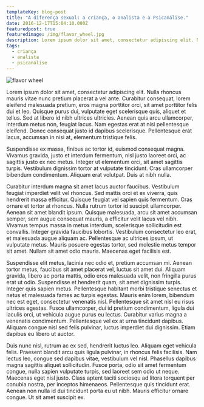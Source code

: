 ```yaml
---
templateKey: blog-post
title: "A diferença sexual: a criança, o analista e a Psicanálise."
date: 2016-12-17T15:04:10.000Z
featuredpost: true
featuredimage: /img/flavor_wheel.jpg
description: Lorem ipsum dolor sit amet, consectetur adipiscing elit. Nulla rhoncus mauris vitae nunc pretium placerat a vel ante. Curabitur consequat, lorem eleifend malesuada pretium, eros magna porttitor orci, sit amet porttitor felis dui et leo. Quisque purus dui, vulputate eget scelerisque quis, aliquet et tellus. Sed at libero id nibh ultrices ultricies. Aenean quis arcu ullamcorper, interdum metus non, feugiat lacus. Nam egestas erat at nisi pellentesque eleifend. Donec consequat justo id dapibus scelerisque. Pellentesque erat lacus, accumsan in nisi at, elementum tristique felis.
tags:
  - criança
  - analista
  - psicanálise
---
```


![flavor wheel](/img/flavor_wheel.jpg)

Lorem ipsum dolor sit amet, consectetur adipiscing elit. Nulla rhoncus mauris vitae nunc pretium placerat a vel ante. Curabitur consequat, lorem eleifend malesuada pretium, eros magna porttitor orci, sit amet porttitor felis dui et leo. Quisque purus dui, vulputate eget scelerisque quis, aliquet et tellus. Sed at libero id nibh ultrices ultricies. Aenean quis arcu ullamcorper, interdum metus non, feugiat lacus. Nam egestas erat at nisi pellentesque eleifend. Donec consequat justo id dapibus scelerisque. Pellentesque erat lacus, accumsan in nisi at, elementum tristique felis.

Suspendisse ex massa, finibus ac tortor id, euismod consequat magna. Vivamus gravida, justo et interdum fermentum, nisl justo laoreet orci, ac sagittis justo ex nec metus. Integer ut elementum orci, sit amet sagittis turpis. Vestibulum dignissim tortor at vulputate tincidunt. Cras ullamcorper bibendum condimentum. Aliquam erat volutpat. Duis at nibh nulla.

Curabitur interdum magna sit amet lacus auctor faucibus. Vestibulum feugiat imperdiet velit vel rhoncus. Sed mattis orci et ex viverra, quis hendrerit massa efficitur. Quisque feugiat vel sapien quis fermentum. Cras ornare et tortor at rhoncus. Nulla rutrum tortor id suscipit ullamcorper. Aenean sit amet blandit ipsum. Quisque malesuada, arcu sit amet accumsan semper, sem augue consequat mauris, a efficitur velit lacus vel nibh. Vivamus tempus massa in metus interdum, scelerisque sollicitudin est convallis. Integer gravida faucibus lobortis. Vestibulum consectetur leo erat, et malesuada augue aliquam ac. Pellentesque ac ultrices ipsum, ut vulputate metus. Mauris posuere egestas tortor, sed molestie metus tempor sit amet. Nullam sit amet odio mauris. Maecenas eget facilisis est.

Suspendisse elit metus, lacinia nec odio et, pretium accumsan mi. Aenean tortor metus, faucibus sit amet placerat vel, luctus sit amet dui. Aliquam gravida, libero ac porta mattis, odio eros malesuada velit, non fringilla purus erat ut odio. Suspendisse et hendrerit quam, sit amet dignissim turpis. Integer quis sapien metus. Pellentesque habitant morbi tristique senectus et netus et malesuada fames ac turpis egestas. Mauris enim lorem, bibendum nec est eget, consectetur venenatis nisl. Pellentesque sit amet nisl eu risus ultrices egestas. Fusce ullamcorper, dui id pretium condimentum, ligula dui iaculis orci, ut vehicula augue purus eu lectus. Curabitur varius magna a venenatis condimentum. Pellentesque vel ex at urna tincidunt dapibus. Aliquam congue nisl sed felis pulvinar, luctus imperdiet dui dignissim. Etiam dapibus eu libero ut auctor.

Duis nunc nisl, rutrum ac ex sed, hendrerit luctus leo. Aliquam eget vehicula felis. Praesent blandit arcu quis ligula pulvinar, in rhoncus felis facilisis. Nam lectus leo, congue sed dapibus vitae, vestibulum vel nisl. Phasellus dapibus magna sagittis aliquet sollicitudin. Fusce porta, odio sit amet fermentum congue, nulla sapien vulputate turpis, sed laoreet sem odio ut neque. Maecenas eget nisl justo. Class aptent taciti sociosqu ad litora torquent per conubia nostra, per inceptos himenaeos. Pellentesque quis tincidunt erat. Aenean non nulla id dui tincidunt porta eu ut nibh. Mauris efficitur ornare congue. Ut sit amet suscipit ex.
